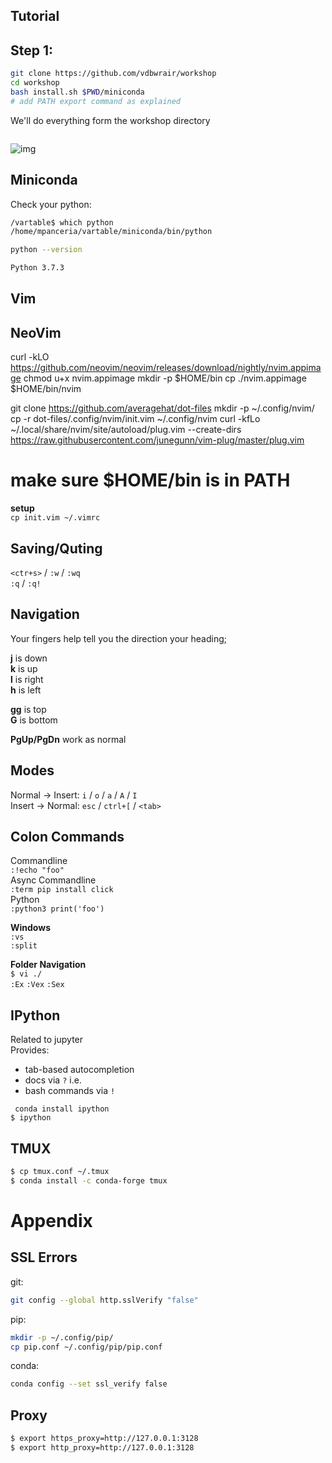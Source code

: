 ## Tutorial

Step 1: 
-------

```bash
git clone https://github.com/vdbwrair/workshop
cd workshop
bash install.sh $PWD/miniconda
# add PATH export command as explained 
```

We'll do everything form the workshop directory
```bash
```
![img](https://i.stack.imgur.com/EmgN3.gif)


Miniconda
----------
Check your python:
```bash
/vartable$ which python
/home/mpanceria/vartable/miniconda/bin/python
```
```bash
python --version

Python 3.7.3
```


Vim
----

NeoVim
-------
curl -kLO https://github.com/neovim/neovim/releases/download/nightly/nvim.appimage
chmod u+x nvim.appimage
mkdir -p $HOME/bin
cp ./nvim.appimage $HOME/bin/nvim 

git clone https://github.com/averagehat/dot-files
mkdir -p ~/.config/nvim/
cp -r dot-files/.config/nvim/init.vim ~/.config/nvim
curl -kfLo ~/.local/share/nvim/site/autoload/plug.vim --create-dirs \
    https://raw.githubusercontent.com/junegunn/vim-plug/master/plug.vim
    
# make sure $HOME/bin is in PATH
**setup**  
`cp init.vim ~/.vimrc`  

Saving/Quting
-------------
`<ctr+s>` / `:w` / `:wq`   
`:q` / `:q!` 

Navigation
----------

Your fingers help tell you the direction your heading;

__j__ is down  
__k__ is up  
__l__ is right   
__h__ is left  

**gg** is top  
**G**  is bottom  

**PgUp/PgDn** work as normal  

Modes
-----
Normal -> Insert:  `i` / `o` / `a` / `A` / `I`  
Insert -> Normal:  `esc` / `ctrl+[` / `<tab>`



Colon Commands
------------
Commandline  
`:!echo "foo"`  
Async Commandline  
`:term pip install click`  
Python  
`:python3 print('foo')`  

__Windows__  
`:vs`  
`:split`  

__Folder Navigation__  
` $ vi ./ `  
`:Ex`
`:Vex`
`:Sex`

IPython
----
Related to jupyter  
Provides:  
 * tab-based autocompletion
 * docs via `?` i.e.
 * bash commands via `!`


` conda install ipython`  
` $ ipython `


TMUX
----
```bash
$ cp tmux.conf ~/.tmux
$ conda install -c conda-forge tmux
```

Appendix
=========

SSL Errors
----------
git:
```bash
git config --global http.sslVerify "false" 

```
pip:  
```bash
mkdir -p ~/.config/pip/
cp pip.conf ~/.config/pip/pip.conf
```
conda:
```bash
conda config --set ssl_verify false 
```


Proxy
-----
```bash
$ export https_proxy=http://127.0.0.1:3128
$ export http_proxy=http://127.0.0.1:3128
```
